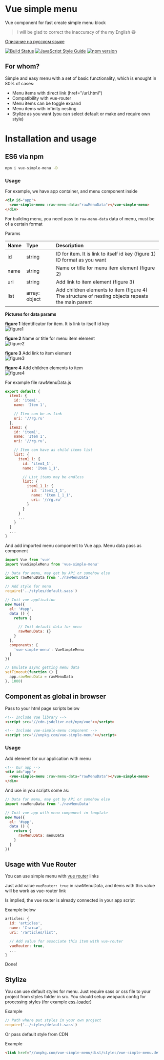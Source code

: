 # Vue simple menu

Vue component for fast create simple menu block

> I will be glad to correct the inaccuracy of the my English 😄

[Описание на русском языке](README.ru.md)

[![Build Status](https://travis-ci.org/RGRU/vue-simple-menu.svg?branch=master)](https://travis-ci.org/RGRU/vue-simple-menu)
[![JavaScript Style Guide](https://img.shields.io/badge/code_style-standard-brightgreen.svg)](https://standardjs.com)
[![npm version](https://badge.fury.io/js/vue-simple-menu.svg)](https://badge.fury.io/js/vue-simple-menu)

## For whom?

Simple and easy menu with a set of basic functionality, which is enought in 80% of cases:
  * Menu items with direct link (href="/url.html")
  * Compatibility with vue-router
  * Menu items can be toggle expand
  * Menu items with infinity nesting
  * Stylize as you want (you can select default or make and require own style)

# Installation and usage

## ES6 via npm

```sh
npm i vue-simple-menu -D
```

### Usage

For example, we have app container, and menu component inside

```html
<div id="app">
  <vue-simple-menu :raw-menu-data="rawMenuData"></vue-simple-menu>
</div>
```

For building menu, you need pass to `raw-menu-data` data of menu, must be of a certain format  

Params

| Name | Type | Description |
|:-- |:-- |:-- |
| id | string | ID for item. It is link to itself id key (figure 1)<br>ID format as you want |
| name | string | Name or title for menu item element (figure 2) |
| uri | string | Add link to item element (figure 3) |
| list | array: object | Add children elements to item (figure 4)<br>The structure of nesting objects repeats the main parent |

__Pictures for data params__

__figure 1__ Identificator for item. It is link to itself id key  
![figure1](./assets/figure1.png)

__figure 2__ Name or title for menu item element  
![figure2](./assets/figure2.png)

__figure 3__ Add link to item element  
![figure3](./assets/figure3.png)

__figure 4__ Add children elements to item  
![figure4](./assets/figure4.png)

For example file rawMenuData.js

```js
export default {
  item1: {
    id: 'item1',
    name: 'Item 1',

    // Item can be as link
    uri: '//rg.ru'
  },
  item2: {
    id: 'item1',
    name: 'Item 1',
    uri: '//rg.ru',

    // Item can have as child items list
    list: {
      item1_1: {
        id: 'item1_1',
        name: 'Item 1_1',

        // List items may be endless
        list: {
          item1_1_1: {
            id: 'item1_1_1',
            name: 'Item 1_1_1',
            uri: '//rg.ru'
          }
        }
      }
      ...
    }
  }
  ...
}
```

And add imported menu component to Vue app. Menu data pass as component

```js
import Vue from 'vue'
import VueSimpleMenu from 'vue-simple-menu'

// Data for menu, may get by APi or somehow else
import rawMenuData from './rawMenuData'

// Add style for menu
require('../styles/default.sass')

// Init vue application
new Vue({
  el: '#app',
  data () {
    return {

      // Init default data for menu
      rawMenuData: {}
    }
  },
  components: {
    'vue-simple-menu': VueSimpleMenu
  }
})

// Emulate async getting menu data
setTimeout(function () {
  app.rawMenuData = rawMenuData
}, 1000)
```

## Component as global in browser

Pass to your html page scripts below

```html
<!-- Include Vue library -->
<script src="//cdn.jsdelivr.net/npm/vue"></script>

<!-- Include vue-simple-menu component -->
<script src="//unpkg.com/vue-simple-menu"></script>
```

### Usage

Add element for our application with menu

```html
<!-- Our app -->
<div id="app">
  <vue-simple-menu :raw-menu-data="rawMenuData"></vue-simple-menu>
</div>
```

And use in you scripts some as:

```js
// Data for menu, may get by APi or somehow else
import rawMenuData from './rawMenuData'

// Init vue app with menu component in template
new Vue({
  el: '#app',
  data () {
    return {
      rawMenuData: menuData
    }
  }
})
```

## Usage with Vue Router

You can use simple menu with [vue router](https://router.vuejs.org/en/essentials/getting-started.html) links

Just add value `vueRouter: true` in rawMenuData, and items with this value will be work as vue-router link

Is implied, the vue router is already connected in your app script

Example below

```js
articles: {
  id: 'articles',
  name: 'Статьи',
  uri: '/articles/list',

  // Add value for associate this item with vue-router
  vueRouter: true,
  ...
}
```

Done!

## Stylize

You can use default styles for menu. Just require sass or css file to your project from styles folder in src. You should setup webpack config for processing styles (for example [css-loader](https://github.com/webpack-contrib/css-loader))

Example

```js
// Path where put styles in your own project
require('../styles/default.sass')
```

Or pass default style from CDN

Example

```html
<link href="//unpkg.com/vue-simple-menu/dist/styles/vue-simple-menu.default.min.css" rel="stylesheet" />
```
